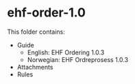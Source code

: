 # ehf-order-1.0

This folder contains:

* Guide
  * English: EHF Ordering 1.0.3
  * Norwegian: EHF Ordreprosess 1.0.3
* Attachments
* Rules

